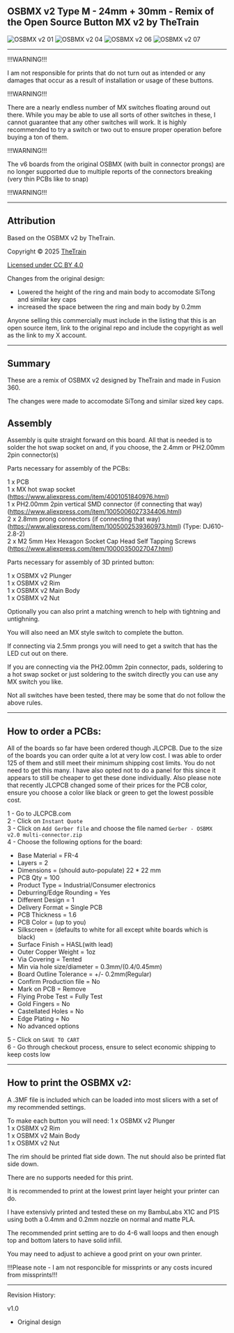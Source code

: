 ## OSBMX v2 Type M - 24mm + 30mm - Remix of the Open Source Button MX v2 by TheTrain
![OSBMX v2 01](Assets/OSBMX_v2_01.png)
![OSBMX v2 04](Assets/OSBMX_v2_04.jpg)
![OSBMX v2 06](Assets/OSBMX_v2_06.png)
![OSBMX v2 07](Assets/OSBMX_v2_07.JPG)

---

!!!WARNING!!!

I am not responsible for prints that do not turn out as intended or any damages that occur as a result of installation or usage of these buttons.

!!!WARNING!!!

There are a nearly endless number of MX switches floating around out there.  While you may be able to use all sorts of other switches in these, I cannot guarantee that any other switches will work.  It is highly recommended to try a switch or two out to ensure proper operation before buying a ton of them.


!!!WARNING!!!

The v6 boards from the original OSBMX (with built in connector prongs) are no longer supported due to multiple reports of the connectors breaking (very thin PCBs like to snap)

!!!WARNING!!!


---

## Attribution

Based on the OSBMX v2 by TheTrain.

Copyright © 2025 [TheTrain](http://x.com/thetrain24)<br/>

[Licensed under CC BY 4.0](https://creativecommons.org/licenses/by/4.0/)

Changes from the original design:
  - Lowered the height of the ring and main body to accomodate SiTong and similar key caps
  - increased the space between the ring and main body by 0.2mm

Anyone selling this commercially must include in the listing that this is an open source item, link to the original repo and include the copyright as well as the link to my X account.

---

## Summary

These are a remix of OSBMX v2 designed by TheTrain and made in Fusion 360.  

The changes were made to accomodate SiTong and similar sized key caps.

## Assembly

Assembly is quite straight forward on this board.  All that is needed is to solder the hot swap socket on and, if you choose, the 2.4mm or PH2.00mm 2pin connector(s)

Parts necessary for assembly of the PCBs:

1 x PCB<br/>
1 x MX hot swap socket (https://www.aliexpress.com/item/4001051840976.html)<br/>
1 x PH2.00mm 2pin vertical SMD connector (if connecting that way) (https://www.aliexpress.com/item/1005006027334406.html)<br/>
2 x 2.8mm prong connectors (if connecting that way) (https://www.aliexpress.com/item/1005002539360973.html) (Type: DJ610-2.8-2)<br/>
2 x M2 5mm Hex Hexagon Socket Cap Head Self Tapping Screws (https://www.aliexpress.com/item/10000350027047.html)<br/>

Parts necessary for assembly of 3D printed button:

1 x OSBMX v2 Plunger<br/>
1 x OSBMX v2 Rim<br/>
1 x OSBMX v2 Main Body<br/>
1 x OSBMX v2 Nut<br/>

Optionally you can also print a matching wrench to help with tightning and untighning.

You will also need an MX style switch to complete the button.

If connecting via 2.5mm prongs you will need to get a switch that has the LED cut out on there.  

If you are connecting via the PH2.00mm 2pin connector, pads, soldering to a hot swap socket or just soldering to the switch directly you can use any MX switch you like.

Not all switches have been tested, there may be some that do not follow the above rules.

---

## How to order a PCBs:

All of the boards so far have been ordered though JLCPCB.  Due to the size of the boards you can order quite a lot at very low cost.  I was able to order 125 of them and still meet their minimum shipping cost limits.  You do not need to get this many.  I have also opted not to do a panel for this since it appears to still be cheaper to get these done individually.  Also please note that recently JLCPCB changed some of their prices for the PCB color, ensure you choose a color like black or green to get the lowest possible cost.

1 - Go to JLCPCB.com<br/>
2 - Click on `Instant Quote`<br/>
3 - Click on `Add Gerber file` and choose the file named `Gerber - OSBMX v2.0 multi-connector.zip`<br/>
4 - Choose the following options for the board:<br/>
- Base Material = FR-4<br/>
- Layers = 2<br/>
- Dimensions = (should auto-populate) 22 * 22 mm<br/>
- PCB Qty = 100<br/>
- Product Type = Industrial/Consumer electronics<br/>
- Deburring/Edge Rounding = Yes<br/>
- Different Design = 1<br/>
- Delivery Format = Single PCB<br/>
- PCB Thickness = 1.6<br/>
- PCB Color = (up to you)<br/>
- Silkscreen = (defaults to white for all except white boards which is black)<br/>
- Surface Finish = HASL(with lead)<br/>
- Outer Copper Weight = 1oz<br/>
- Via Covering = Tented<br/>
- Min via hole size/diameter = 0.3mm/(0.4/0.45mm)<br/>
- Board Outline Tolerance = +/- 0.2mm(Regular)<br/>
- Confirm Production file = No<br/>
- Mark on PCB = Remove<br/>
- Flying Probe Test = Fully Test<br/>
- Gold Fingers = No<br/>
- Castellated Holes = No<br/>
- Edge Plating = No<br/>
- No advanced options<br/>

5 - Click on `SAVE TO CART`<br/>
6 - Go through checkout process, ensure to select economic shipping to keep costs low

---

## How to print the OSBMX v2:

A .3MF file is included which can be loaded into most slicers with a set of my recommended settings.  

To make each button you will need:
1 x OSBMX v2 Plunger<br/>
1 x OSBMX v2 Rim<br/>
1 x OSBMX v2 Main Body<br/>
1 x OSBMX v2 Nut<br/>

The rim should be printed flat side down.  The nut should also be printed flat side down.  

There are no supports needed for this print.  

It is recommended to print at the lowest print layer height your printer can do.  

I have extensivly printed and tested these on my BambuLabs X1C and P1S using both a 0.4mm and 0.2mm nozzle on normal and matte PLA.  

The recommended print setting are to do 4-6 wall loops and then enough top and bottom laters to have solid infill.  

You may need to adjust to achieve a good print on your own printer.  

!!!Please note - I am not responcible for missprints or any costs incured from missprints!!!

---

Revision History:

v1.0
- Original design
